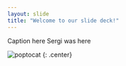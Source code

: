 ```yaml
---
layout: slide
title: "Welcome to our slide deck!"
---
```


Caption here
Sergi was here

![poptocat](https://octodex.github.com/images/poptocat.png)
{: .center}
